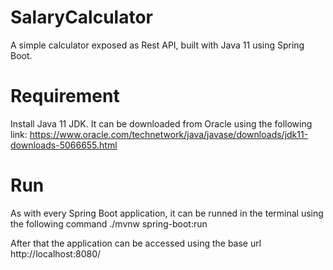 # SalaryCalculator
A simple calculator exposed as Rest API, built with Java 11 using Spring Boot.

# Requirement
Install Java 11 JDK. It can be downloaded from Oracle using the following link: https://www.oracle.com/technetwork/java/javase/downloads/jdk11-downloads-5066655.html

# Run
As with every Spring Boot application, it can be runned in the terminal using the following command ./mvnw spring-boot:run

After that the application can be accessed using the base url http://localhost:8080/
